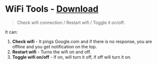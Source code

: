 # WiFi Tools - [Download](https://github.com/nikitavoloboev/small-workflows/blob/master/wifi/WiFi.alfredworkflow?raw=true)
> Check wifi connection / Restart wifi / Toggle it on/off.

It can:
1. **Check wifi** - It pings Google.com and if there is no response, you are offline and you get notification on the top.
2. **Restart wifi** - Turns the wifi on and off.
3. **Toggle wifi on/off** - If on, will turn it off, if off will turn it on.
